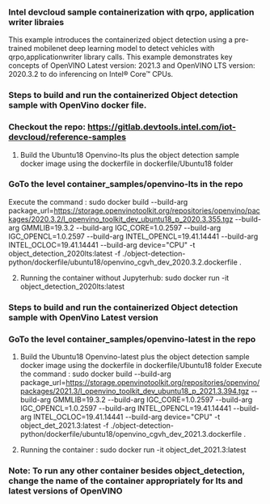 ### Intel devcloud sample containerization  with qrpo, application writer libraies

This example introduces the containerized object detection using a pre-trained mobilenet deep learning model  to detect vehicles 
with qrpo,applicationwriter library calls. 
This example demonstrates key concepts of OpenVINO Latest version: 2021.3 and OpenVINO LTS version: 2020.3.2 to do inferencing on Intel® Core™ CPUs.


### Steps to build and run the containerized Object detection sample with  OpenVino docker file.
### Checkout the repo: https://gitlab.devtools.intel.com/iot-devcloud/reference-samples

1. Build the Ubuntu18 Openvino-lts plus the object detection sample docker image  using the dockerfile in dockerfile/Ubuntu18 folder

### GoTo the level container_samples/openvino-lts in the repo
Execute the command :
    sudo docker build --build-arg package_url=https://storage.openvinotoolkit.org/repositories/openvino/packages/2020.3.2/l_openvino_toolkit_dev_ubuntu18_p_2020.3.355.tgz 
	--build-arg GMMLIB=19.3.2 
	--build-arg IGC_CORE=1.0.2597 
	--build-arg IGC_OPENCL=1.0.2597 
	--build-arg INTEL_OPENCL=19.41.14441 
	--build-arg INTEL_OCLOC=19.41.14441
	--build-arg device="CPU"
	-t object_detection_2020lts:latest 
	-f ./object-detection-python/dockerfile/ubuntu18/openvino_cgvh_dev_2020.3.2.dockerfile .

2. Running the container without Jupyterhub:
      sudo docker run -it object_detection_2020lts:latest
	  
### Steps to build and run  the containerized Object detection sample with OpenVino Latest version 
###  GoTo the level container_samples/openvino-latest  in the repo
1. Build the Ubuntu18 Openvino-latest plus the object detection sample docker image  using the dockerfile in dockerfile/Ubuntu18 folder
Execute the command :
sudo docker build --build-arg package_url=https://storage.openvinotoolkit.org/repositories/openvino/packages/2021.3/l_openvino_toolkit_dev_ubuntu18_p_2021.3.394.tgz 
--build-arg GMMLIB=19.3.2 
--build-arg IGC_CORE=1.0.2597 
--build-arg IGC_OPENCL=1.0.2597
 --build-arg INTEL_OPENCL=19.41.14441
 --build-arg INTEL_OCLOC=19.41.14441 
 --build-arg device="CPU" 
 -t object_det_2021.3:latest 
 -f ./object-detection-python/dockerfile/ubuntu18/openvino_cgvh_dev_2021.3.dockerfile .

2. Running the container :
      sudo docker run -it object_det_2021.3:latest

### Note:  To run any other container besides object_detection, change the name of the container appropriately for lts and latest versions of OpenVINO 